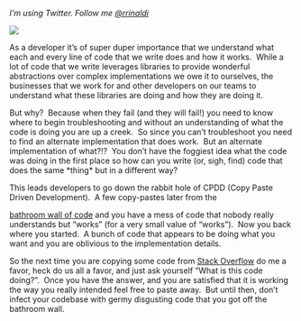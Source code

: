 *I’m using Twitter. Follow me [@rrinaldi](http://twitter.com/rrinaldi)*

![](http://wakkanew.files.wordpress.com/2009/09/i-know-internets.jpg)

As a developer it’s of super duper importance that we understand what
each and every line of code that we write does and how it works.  While
a lot of code that we write leverages libraries to provide wonderful
abstractions over complex implementations we owe it to ourselves, the
businesses that we work for and other developers on our teams to
understand what these libraries are doing and how they are doing it.

But why?  Because when they fail (and they will fail!) you need to know
where to begin troubleshooting and without an understanding of what the
code is doing you are up a creek.  So since you can’t troubleshoot you
need to find an alternate implementation that does work.  But an
alternate implementation of what?!?  You don’t have the foggiest idea
what the code was doing in the first place so how can you write (or,
sigh, find) code that does the same \*thing\* but in a different way?

This leads developers to go down the rabbit hole of CPDD (Copy Paste
Driven Development).  A few copy-pastes later from the

[bathroom wall of
code](http://www.codinghorror.com/blog/2009/05/the-bathroom-wall-of-code.html)
and you have a mess of code that nobody really understands but “works”
(for a very small value of “works”).  Now you back where you started.  A
bunch of code that appears to be doing what you want and you are
oblivious to the implementation details.

So the next time you are copying some code from [Stack
Overflow](http://stackoverflow.com) do me a favor, heck do us all a
favor, and just ask yourself “What is this code doing?”.  Once you have
the answer, and you are satisfied that it is working the way you really
intended feel free to paste away.  But until then, don’t infect your
codebase with germy disgusting code that you got off the bathroom wall.
